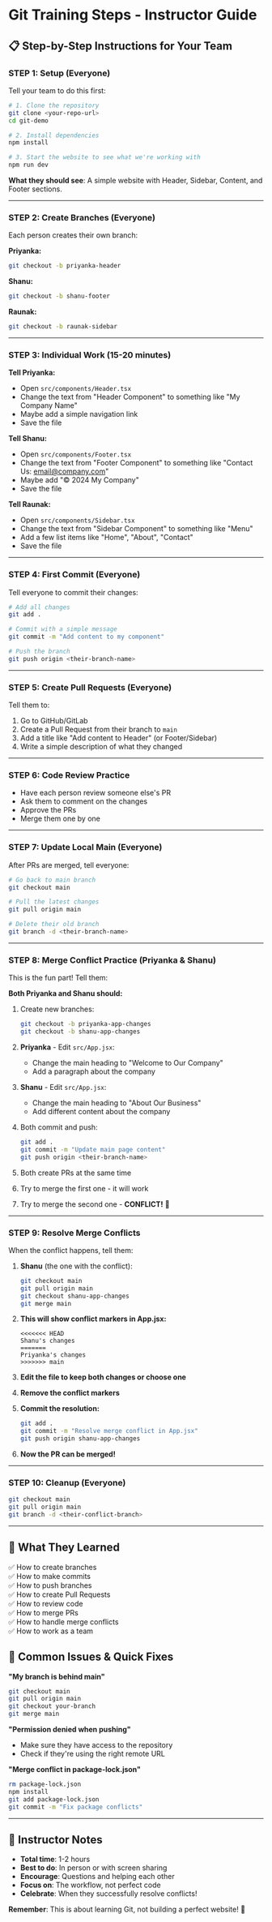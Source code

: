 # Git Training Steps - Instructor Guide

## 📋 Step-by-Step Instructions for Your Team

### **STEP 1: Setup (Everyone)**
Tell your team to do this first:

```bash
# 1. Clone the repository
git clone <your-repo-url>
cd git-demo

# 2. Install dependencies
npm install

# 3. Start the website to see what we're working with
npm run dev
```

**What they should see**: A simple website with Header, Sidebar, Content, and Footer sections.

---

### **STEP 2: Create Branches (Everyone)**
Each person creates their own branch:

**Priyanka:**
```bash
git checkout -b priyanka-header
```

**Shanu:**
```bash
git checkout -b shanu-footer
```

**Raunak:**
```bash
git checkout -b raunak-sidebar
```

---

### **STEP 3: Individual Work (15-20 minutes)**

**Tell Priyanka:**
- Open `src/components/Header.tsx`
- Change the text from "Header Component" to something like "My Company Name"
- Maybe add a simple navigation link
- Save the file

**Tell Shanu:**
- Open `src/components/Footer.tsx`
- Change the text from "Footer Component" to something like "Contact Us: email@company.com"
- Maybe add "© 2024 My Company"
- Save the file

**Tell Raunak:**
- Open `src/components/Sidebar.tsx`
- Change the text from "Sidebar Component" to something like "Menu"
- Add a few list items like "Home", "About", "Contact"
- Save the file

---

### **STEP 4: First Commit (Everyone)**
Tell everyone to commit their changes:

```bash
# Add all changes
git add .

# Commit with a simple message
git commit -m "Add content to my component"

# Push the branch
git push origin <their-branch-name>
```

---

### **STEP 5: Create Pull Requests (Everyone)**
Tell them to:
1. Go to GitHub/GitLab
2. Create a Pull Request from their branch to `main`
3. Add a title like "Add content to Header" (or Footer/Sidebar)
4. Write a simple description of what they changed

---

### **STEP 6: Code Review Practice**
- Have each person review someone else's PR
- Ask them to comment on the changes
- Approve the PRs
- Merge them one by one

---

### **STEP 7: Update Local Main (Everyone)**
After PRs are merged, tell everyone:

```bash
# Go back to main branch
git checkout main

# Pull the latest changes
git pull origin main

# Delete their old branch
git branch -d <their-branch-name>
```

---

### **STEP 8: Merge Conflict Practice (Priyanka & Shanu)**
This is the fun part! Tell them:

**Both Priyanka and Shanu should:**
1. Create new branches:
   ```bash
   git checkout -b priyanka-app-changes
   git checkout -b shanu-app-changes
   ```

2. **Priyanka** - Edit `src/App.jsx`:
   - Change the main heading to "Welcome to Our Company"
   - Add a paragraph about the company

3. **Shanu** - Edit `src/App.jsx`:
   - Change the main heading to "About Our Business"
   - Add different content about the company

4. Both commit and push:
   ```bash
   git add .
   git commit -m "Update main page content"
   git push origin <their-branch-name>
   ```

5. Both create PRs at the same time
6. Try to merge the first one - it will work
7. Try to merge the second one - **CONFLICT!** 🎉

---

### **STEP 9: Resolve Merge Conflicts**
When the conflict happens, tell them:

1. **Shanu** (the one with the conflict):
   ```bash
   git checkout main
   git pull origin main
   git checkout shanu-app-changes
   git merge main
   ```

2. **This will show conflict markers in App.jsx:**
   ```
   <<<<<<< HEAD
   Shanu's changes
   =======
   Priyanka's changes
   >>>>>>> main
   ```

3. **Edit the file to keep both changes or choose one**
4. **Remove the conflict markers**
5. **Commit the resolution:**
   ```bash
   git add .
   git commit -m "Resolve merge conflict in App.jsx"
   git push origin shanu-app-changes
   ```

6. **Now the PR can be merged!**

---

### **STEP 10: Cleanup (Everyone)**
```bash
git checkout main
git pull origin main
git branch -d <their-conflict-branch>
```

---

## 🎯 What They Learned

✅ How to create branches  
✅ How to make commits  
✅ How to push branches  
✅ How to create Pull Requests  
✅ How to review code  
✅ How to merge PRs  
✅ How to handle merge conflicts  
✅ How to work as a team  

## 🚨 Common Issues & Quick Fixes

**"My branch is behind main"**
```bash
git checkout main
git pull origin main
git checkout your-branch
git merge main
```

**"Permission denied when pushing"**
- Make sure they have access to the repository
- Check if they're using the right remote URL

**"Merge conflict in package-lock.json"**
```bash
rm package-lock.json
npm install
git add package-lock.json
git commit -m "Fix package conflicts"
```

---

## 📝 Instructor Notes

- **Total time**: 1-2 hours
- **Best to do**: In person or with screen sharing
- **Encourage**: Questions and helping each other
- **Focus on**: The workflow, not perfect code
- **Celebrate**: When they successfully resolve conflicts!

**Remember**: This is about learning Git, not building a perfect website! 🎉
